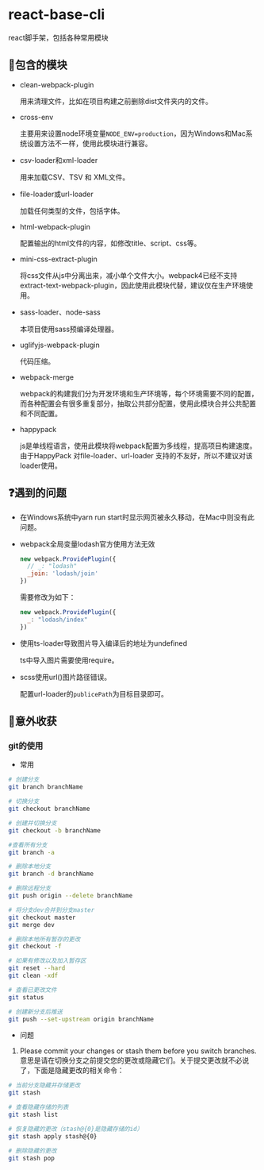 # react-base-cli

react脚手架，包括各种常用模块

## :memo:包含的模块

- clean-webpack-plugin

  用来清理文件，比如在项目构建之前删除dist文件夹内的文件。
- cross-env

  主要用来设置node环境变量`NODE_ENV=production`，因为Windows和Mac系统设置方法不一样，使用此模块进行兼容。
- csv-loader和xml-loader

  用来加载CSV、TSV 和 XML文件。
- file-loader或url-loader

  加载任何类型的文件，包括字体。
- html-webpack-plugin

  配置输出的html文件的内容，如修改title、script、css等。
- mini-css-extract-plugin

  将css文件从js中分离出来，减小单个文件大小。webpack4已经不支持extract-text-webpack-plugin，因此使用此模块代替，建议仅在生产环境使用。
- sass-loader、node-sass

  本项目使用sass预编译处理器。
- uglifyjs-webpack-plugin

  代码压缩。
- webpack-merge

  webpack的构建我们分为开发环境和生产环境等，每个环境需要不同的配置，而各种配置会有很多重复部分，抽取公共部分配置，使用此模块合并公共配置和不同配置。
- happypack

  js是单线程语言，使用此模块将webpack配置为多线程，提高项目构建速度。由于HappyPack 对file-loader、url-loader 支持的不友好，所以不建议对该loader使用。

## :question:遇到的问题

- 在Windows系统中yarn run start时显示网页被永久移动，在Mac中则没有此问题。

- webpack全局变量lodash官方使用方法无效

  ```javascript
  new webpack.ProvidePlugin({
    // _: "lodash"
    _join: 'lodash/join'
  })
  ```

  需要修改为如下：

  ```javascript
  new webpack.ProvidePlugin({
    _: "lodash/index"
  })
  ```

- 使用ts-loader导致图片导入编译后的地址为undefined

  ts中导入图片需要使用require。

- scss使用url()图片路径错误。

  配置url-loader的`publicePath`为目标目录即可。

## :tada:意外收获

### git的使用

- 常用

```bash
# 创建分支
git branch branchName

# 切换分支
git checkout branchName

# 创建并切换分支
git checkout -b branchName

#查看所有分支
git branch -a

# 删除本地分支
git branch -d branchName

# 删除远程分支
git push origin --delete branchName

# 将分支dev合并到分支master
git checkout master
git merge dev

# 删除本地所有暂存的更改
git checkout -f

# 如果有修改以及加入暂存区
git reset --hard
git clean -xdf

# 查看已更改文件
git status

# 创建新分支后推送
git push --set-upstream origin branchName
```

- 问题

1. Please commit your changes or stash them before you switch branches.意思是请在切换分支之前提交您的更改或隐藏它们。关于提交更改就不必说了，下面是隐藏更改的相关命令：

  ```bash
  # 当前分支隐藏并存储更改
  git stash

  # 查看隐藏存储的列表
  git stash list

  # 恢复隐藏的更改（stash@{0}是隐藏存储的id）
  git stash apply stash@{0}

  # 删除隐藏的更改
  git stash pop
  ```
